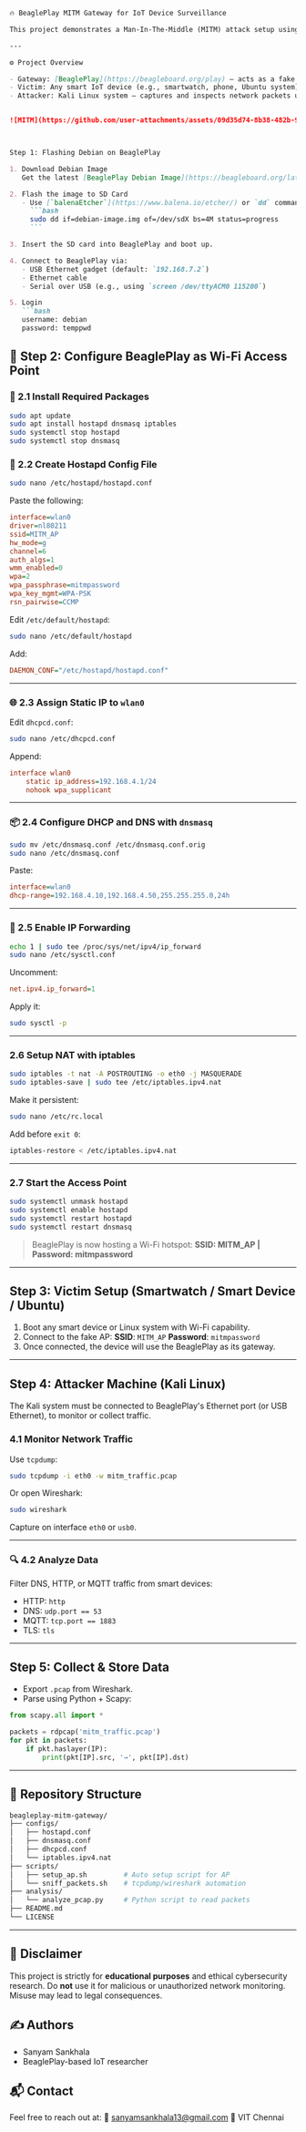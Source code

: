 

````markdown
🔥 BeaglePlay MITM Gateway for IoT Device Surveillance

This project demonstrates a Man-In-The-Middle (MITM) attack setup using the BeaglePlay as a Wi-Fi gateway to intercept and analyze data from IoT devices (like smartwatches, smart bulbs, etc.). The captured data is analyzed and stored using Kali Linux as the attacker's machine. This is an educational and research-focused setup to understand IoT vulnerabilities, not for unethical use.

---

⚙️ Project Overview

- Gateway: [BeaglePlay](https://beagleboard.org/play) — acts as a fake Wi-Fi access point.
- Victim: Any smart IoT device (e.g., smartwatch, phone, Ubuntu system) connecting to the BeaglePlay Wi-Fi.
- Attacker: Kali Linux system — captures and inspects network packets using tools like Wireshark, `tcpdump`, or `ettercap`.


![MITM](https://github.com/user-attachments/assets/09d35d74-8b38-482b-9ede-602b9229d043)



Step 1: Flashing Debian on BeaglePlay

1. Download Debian Image
   Get the latest [BeaglePlay Debian Image](https://beagleboard.org/latest-images).

2. Flash the image to SD Card
   - Use [`balenaEtcher`](https://www.balena.io/etcher/) or `dd` command:
     ```bash
     sudo dd if=debian-image.img of=/dev/sdX bs=4M status=progress
     ```

3. Insert the SD card into BeaglePlay and boot up.

4. Connect to BeaglePlay via:
   - USB Ethernet gadget (default: `192.168.7.2`)
   - Ethernet cable
   - Serial over USB (e.g., using `screen /dev/ttyACM0 115200`)

5. Login
   ```bash
   username: debian
   password: temppwd
````



## 📶 Step 2: Configure BeaglePlay as Wi-Fi Access Point

### 🔌 2.1 Install Required Packages

```bash
sudo apt update
sudo apt install hostapd dnsmasq iptables
sudo systemctl stop hostapd
sudo systemctl stop dnsmasq
```



### 📁 2.2 Create Hostapd Config File

```bash
sudo nano /etc/hostapd/hostapd.conf
```

Paste the following:

```ini
interface=wlan0
driver=nl80211
ssid=MITM_AP
hw_mode=g
channel=6
auth_algs=1
wmm_enabled=0
wpa=2
wpa_passphrase=mitmpassword
wpa_key_mgmt=WPA-PSK
rsn_pairwise=CCMP
```

Edit `/etc/default/hostapd`:

```bash
sudo nano /etc/default/hostapd
```

Add:

```ini
DAEMON_CONF="/etc/hostapd/hostapd.conf"
```

---

### 🌐 2.3 Assign Static IP to `wlan0`

Edit `dhcpcd.conf`:

```bash
sudo nano /etc/dhcpcd.conf
```

Append:

```ini
interface wlan0
    static ip_address=192.168.4.1/24
    nohook wpa_supplicant
```

---

### 📦 2.4 Configure DHCP and DNS with `dnsmasq`

```bash
sudo mv /etc/dnsmasq.conf /etc/dnsmasq.conf.orig
sudo nano /etc/dnsmasq.conf
```

Paste:

```ini
interface=wlan0
dhcp-range=192.168.4.10,192.168.4.50,255.255.255.0,24h
```

---

### 🔁 2.5 Enable IP Forwarding

```bash
echo 1 | sudo tee /proc/sys/net/ipv4/ip_forward
sudo nano /etc/sysctl.conf
```

Uncomment:

```ini
net.ipv4.ip_forward=1
```

Apply it:

```bash
sudo sysctl -p
```

---

###  2.6 Setup NAT with iptables

```bash
sudo iptables -t nat -A POSTROUTING -o eth0 -j MASQUERADE
sudo iptables-save | sudo tee /etc/iptables.ipv4.nat
```

Make it persistent:

```bash
sudo nano /etc/rc.local
```

Add before `exit 0`:

```bash
iptables-restore < /etc/iptables.ipv4.nat
```
---

###  2.7 Start the Access Point

```bash
sudo systemctl unmask hostapd
sudo systemctl enable hostapd
sudo systemctl restart hostapd
sudo systemctl restart dnsmasq
```

> BeaglePlay is now hosting a Wi-Fi hotspot: **SSID: MITM\_AP | Password: mitmpassword**

---

##  Step 3: Victim Setup (Smartwatch / Smart Device / Ubuntu)

1. Boot any smart device or Linux system with Wi-Fi capability.
2. Connect to the fake AP:
   **SSID**: `MITM_AP`
   **Password**: `mitmpassword`
3. Once connected, the device will use the BeaglePlay as its gateway.

---

##  Step 4: Attacker Machine (Kali Linux)

The Kali system must be connected to BeaglePlay's Ethernet port (or USB Ethernet), to monitor or collect traffic.

###  4.1 Monitor Network Traffic

Use `tcpdump`:

```bash
sudo tcpdump -i eth0 -w mitm_traffic.pcap
```

Or open Wireshark:

```bash
sudo wireshark
```

Capture on interface `eth0` or `usb0`.

---

### 🔍 4.2 Analyze Data

Filter DNS, HTTP, or MQTT traffic from smart devices:

* HTTP: `http`
* DNS: `udp.port == 53`
* MQTT: `tcp.port == 1883`
* TLS: `tls`

---

##  Step 5: Collect & Store Data

* Export `.pcap` from Wireshark.
* Parse using Python + Scapy:

```python
from scapy.all import *

packets = rdpcap('mitm_traffic.pcap')
for pkt in packets:
    if pkt.haslayer(IP):
        print(pkt[IP].src, '→', pkt[IP].dst)
```

---

## 🧾 Repository Structure

```bash
beagleplay-mitm-gateway/
├── configs/
│   ├── hostapd.conf
│   ├── dnsmasq.conf
│   ├── dhcpcd.conf
│   └── iptables.ipv4.nat
├── scripts/
│   ├── setup_ap.sh         # Auto setup script for AP
│   └── sniff_packets.sh    # tcpdump/wireshark automation
├── analysis/
│   └── analyze_pcap.py     # Python script to read packets
├── README.md
└── LICENSE
```

---

## 🚨 Disclaimer

This project is strictly for **educational purposes** and ethical cybersecurity research. Do **not** use it for malicious or unauthorized network monitoring. Misuse may lead to legal consequences.


## ✍️ Authors

* Sanyam Sankhala
* BeaglePlay-based IoT researcher


## 📬 Contact

Feel free to reach out at:
📧 [sanyamsankhala13@gmail.com](mailto:sanyamsankhala13@gmail.com)
📍 VIT Chennai


